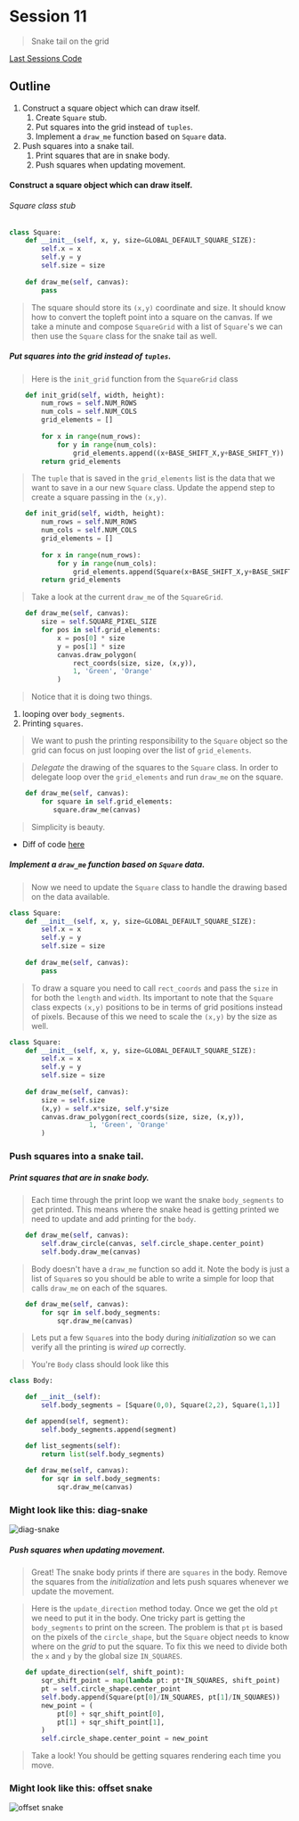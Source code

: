 # Session 11
> Snake tail on the grid

[Last Sessions Code](https://raw.githubusercontent.com/bellcodo/creating-cliq/a43094176fdf92e505e486bade3a2c1cc3854297/src/session11/splix.io)

## Outline
1. Construct a square object which can draw itself.
	1. Create `Square` stub.
	2. Put squares into the grid instead of `tuples`.
	3. Implement a `draw_me` function based on `Square` data.
2. Push squares into a snake tail.
	1. Print squares that are in snake body.
	2. Push squares when updating movement.

#### Construct a square object which can draw itself.

###### Square class stub

```python
class Square:
	def __init__(self, x, y, size=GLOBAL_DEFAULT_SQUARE_SIZE):
		self.x = x
		self.y = y
		self.size = size
		
	def draw_me(self, canvas):
		pass
```

> The square should store its `(x,y)` coordinate and size. It should know how to convert the topleft point into a square on the canvas. If we take a minute and compose `SquareGrid` with a list of `Square`'s we can then use the `Square` class for the snake tail as well.


##### Put squares into the grid instead of `tuples`.

> Here is the `init_grid` function from the `SquareGrid` class

```python
    def init_grid(self, width, height):
        num_rows = self.NUM_ROWS
        num_cols = self.NUM_COLS
        grid_elements = []
        
        for x in range(num_rows):
            for y in range(num_cols):
                grid_elements.append((x+BASE_SHIFT_X,y+BASE_SHIFT_Y))
        return grid_elements
```

> The `tuple` that is saved in the `grid_elements` list is the data that we want to save in a our new `Square` class. Update the append step to create a square passing in the `(x,y)`.

```python
    def init_grid(self, width, height):
        num_rows = self.NUM_ROWS
        num_cols = self.NUM_COLS
        grid_elements = []
        
        for x in range(num_rows):
            for y in range(num_cols):
                grid_elements.append(Square(x+BASE_SHIFT_X,y+BASE_SHIFT_Y))
        return grid_elements
```

> Take a look at the current `draw_me` of the `SquareGrid`.

```python
    def draw_me(self, canvas):
        size = self.SQUARE_PIXEL_SIZE
        for pos in self.grid_elements:
            x = pos[0] * size
            y = pos[1] * size
            canvas.draw_polygon(
                rect_coords(size, size, (x,y)),
                1, 'Green', 'Orange'
            )
```

> Notice that it is doing two things. 

1. looping over `body_segments`. 
2. Printing `squares`. 

> We want to push the printing responsibility to the `Square` object so the grid can focus on just looping over the list of `grid_elements`.

> *Delegate* the drawing of the squares to the `Square` class. In order to delegate loop over the `grid_elements` and run `draw_me` on the square.

```python
    def draw_me(self, canvas):
        for square in self.grid_elements:
           square.draw_me(canvas)
```
>  Simplicity is beauty.

* Diff of code [here](https://github.com/bellcodo/creating-cliq/commit/6923b736677ae3af6d8d755548d10c9eef831cf1#diff-31e8a04db2a0c99989f04d22bc79622a)

##### Implement a `draw_me` function based on `Square` data.

>Now we need to update the `Square` class to handle the drawing based on the data available. 

```python
class Square:
	def __init__(self, x, y, size=GLOBAL_DEFAULT_SQUARE_SIZE):
		self.x = x
		self.y = y
		self.size = size
		
	def draw_me(self, canvas):
		pass
```

> To draw a square you need to call `rect_coords` and pass the `size` in for both the `length` and `width`. Its important to note that the `Square` class expects `(x,y)` positions to be in terms of grid positions instead of pixels. Because of this we need to scale the `(x,y)` by the size as well. 

```python
class Square:
    def __init__(self, x, y, size=GLOBAL_DEFAULT_SQUARE_SIZE):
        self.x = x
        self.y = y
        self.size = size
        
    def draw_me(self, canvas):
        size = self.size
        (x,y) = self.x*size, self.y*size
        canvas.draw_polygon(rect_coords(size, size, (x,y)),
                    1, 'Green', 'Orange'
        )
```

### Push squares into a snake tail.

#####  Print squares that are in snake body.
> Each time through the print loop we want the snake `body_segments` to get printed. This means where the snake head is getting printed
we need to update and add printing for the `body`.

```python
    def draw_me(self, canvas):
        self.draw_circle(canvas, self.circle_shape.center_point)
        self.body.draw_me(canvas)
```

> Body doesn't have a `draw_me` function so add it. Note the body is just a list of `Square`s so you should be able to write a simple for loop that calls `draw_me` on each of the squares.

```python
    def draw_me(self, canvas):
        for sqr in self.body_segments:
            sqr.draw_me(canvas)
```

> Lets put a few `Square`s into the body during *initialization* so we can verify all the printing is *wired up* correctly.

> You're `Body` class should look like this

```python
class Body:

    def __init__(self):
        self.body_segments = [Square(0,0), Square(2,2), Square(1,1)]

    def append(self, segment):
        self.body_segments.append(segment)

    def list_segments(self):
        return list(self.body_segments)
    
    def draw_me(self, canvas):
        for sqr in self.body_segments:
            sqr.draw_me(canvas)
```

### Might look like this: diag-snake
![diag-snake](https://drive.google.com/uc?export=download&id=0B3SFnARVIcGLMnU2a0lKd2tlWFk)

##### Push squares when updating movement.
> Great! The snake body prints if there are `squares` in the body. Remove the squares from the *initialization* and lets push squares whenever we update the movement.

> Here is the `update_direction` method today. Once we get the old `pt` we need to put it in the body. One tricky part is getting the `body_segments` to print on the screen. The problem is that `pt` is based on the pixels of the `circle_shape`, but the `Square` object needs to know where on the *grid* to put the square. To fix this we need to divide both the `x` and `y` by the global size `IN_SQUARES`.

```python
    def update_direction(self, shift_point):
        sqr_shift_point = map(lambda pt: pt*IN_SQUARES, shift_point)
        pt = self.circle_shape.center_point
        self.body.append(Square(pt[0]/IN_SQUARES, pt[1]/IN_SQUARES))	
        new_point = (
            pt[0] + sqr_shift_point[0], 
            pt[1] + sqr_shift_point[1], 
        )
        self.circle_shape.center_point = new_point
```

> Take a look! You should be getting squares rendering each time you move.

### Might look like this: offset snake
![offset snake](https://drive.google.com/uc?export=download&id=0B3SFnARVIcGLOVIyZVVoeUdyWGM)

